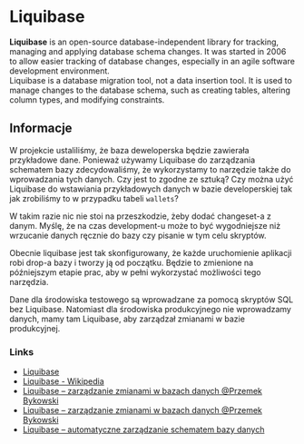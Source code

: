 # Liquibase

**Liquibase** is an open-source database-independent library for tracking, managing and applying database schema changes. It was started in 2006 to allow easier tracking of database changes, especially in an agile software development environment.  
Liquibase is a database migration tool, not a data insertion tool. It is used to manage changes to the database schema, such as creating tables, altering column types, and modifying constraints. 

## Informacje
W projekcie ustaliliśmy, że baza deweloperska będzie zawierała przykładowe dane. Ponieważ używamy Liquibase do 
zarządzania schematem bazy zdecydowaliśmy, że wykorzystamy to narzędzie także do wprowadzania tych danych. Czy jest to zgodne ze sztuką? Czy można użyć Liquibase do wstawiania przykładowych danych w bazie developerskiej tak jak zrobiliśmy to w przypadku tabeli `wallets`?
  
W takim razie nic nie stoi na przeszkodzie, żeby dodać changeset-a z danym.
Myślę, że na czas development-u może to być wygodniejsze niż wrzucanie danych ręcznie do bazy czy pisanie w tym celu 
skryptów.

Obecnie liquibase jest tak skonfigurowany, że każde uruchomienie aplikacji robi drop-a bazy i tworzy ją od początku. 
Będzie to zmienione na późniejszym etapie prac, aby w pełni wykorzystać możliwości tego narzędzia.

Dane dla środowiska testowego są wprowadzane za pomocą skryptów SQL bez Liquibase. Natomiast dla środowiska 
produkcyjnego nie wprowadzamy danych, mamy tam Liquibase, aby zarządzał zmianami w bazie produkcyjnej.

### Links

- [Liquibase](https://www.liquibase.org/)
- [Liquibase - Wikipedia](https://en.wikipedia.org/wiki/Liquibase)
- [Liquibase – zarządzanie zmianami w bazach danych @Przemek Bykowski](https://bykowski.pl/liquibase-zarzadzanie-zmianami-w-bazach-danych/)
- [Liquibase – zarządzanie zmianami w bazach danych @Przemek Bykowski](https://www.youtube.com/watch?v=yemZz8FgAgQ)
- [Liquibase – automatyczne zarządzanie schematem bazy danych](https://nullpointerexception.pl/liquibase-automatyczne-zarzadzanie-schematem-bazy-danych/)
